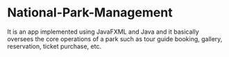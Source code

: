 # National-Park-Management

It is an app implemented using JavaFXML and Java and it basically oversees the core operations of a park such as tour guide booking, gallery, reservation, ticket purchase, etc.
